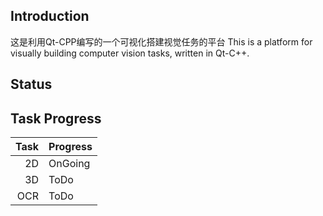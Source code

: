 ## Introduction
这是利用Qt-CPP编写的一个可视化搭建视觉任务的平台
This is a platform for visually building computer vision tasks, written in Qt-C++.

## Status
<!-- OnGoing -->

## Task Progress
| Task | Progress |
|-----:|-----------|
| 2D   | OnGoing   |
| 3D   | ToDo      |
| OCR  | ToDo      |
